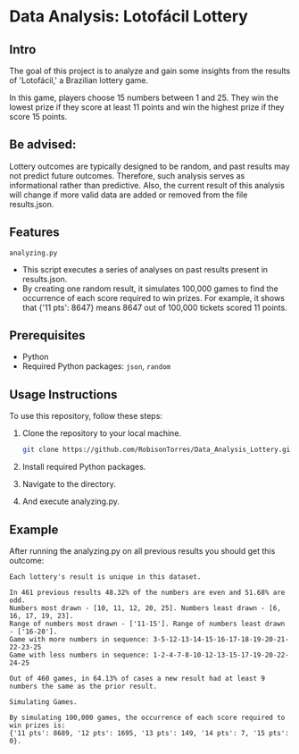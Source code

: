 # Data Analysis: Lotofácil Lottery

## Intro

The goal of this project is to analyze and gain some insights from the results of 'Lotofácil,' a Brazilian lottery game.

In this game, players choose 15 numbers between 1 and 25. They win the lowest prize if they score at least 11 points and win the highest prize if they score 15 points.

## Be advised:

Lottery outcomes are typically designed to be random, and past results may not predict future outcomes. Therefore, such analysis serves as informational rather than predictive. Also, the current result of this analysis will change if more valid data are added or removed from the file results.json.

## Features 

 ```analyzing.py```
- This script executes a series of analyses on past results present in results.json.
- By creating one random result, it simulates 100,000 games to find the occurrence of each score required to win prizes. For example, it shows that {'11 pts': 8647} means 8647 out of 100,000 tickets scored 11 points.
 
## Prerequisites

- Python
- Required Python packages: `json`, `random`

## Usage Instructions

To use this repository, follow these steps:

1. Clone the repository to your local machine.

   ```bash
   git clone https://github.com/RobisonTorres/Data_Analysis_Lottery.git

2. Install required Python packages.

3. Navigate to the directory.

4. And execute analyzing.py.

## Example

After running the analyzing.py on all previous results you should get this outcome:

```
Each lottery's result is unique in this dataset.

In 461 previous results 48.32% of the numbers are even and 51.68% are odd.
Numbers most drawn - [10, 11, 12, 20, 25]. Numbers least drawn - [6, 16, 17, 19, 23].
Range of numbers most drawn - ['11-15']. Range of numbers least drawn - ['16-20'].
Game with more numbers in sequence: 3-5-12-13-14-15-16-17-18-19-20-21-22-23-25
Game with less numbers in sequence: 1-2-4-7-8-10-12-13-15-17-19-20-22-24-25

Out of 460 games, in 64.13% of cases a new result had at least 9 numbers the same as the prior result.        

Simulating Games.

By simulating 100,000 games, the occurrence of each score required to win prizes is:
{'11 pts': 8689, '12 pts': 1695, '13 pts': 149, '14 pts': 7, '15 pts': 0}. 
```